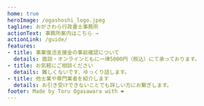 ```yaml
---
home: true
heroImage: /ogashoshi_logo.jpeg  
tagline: おがさわら行政書士事務所
actionText: 事務所案内はこちら →
actionLink: /guide/
features:
- title: 事業復活支援金の事前確認について
  details: 面談・オンラインともに一律5000円（税込）にて承っております。
- title: お気軽にご相談ください
  details: 難しくないです、ゆっくり話します。
- title: 他士業や専門業者を紹介します
  details: お引き受けできないことでも詳しい方にお繋ぎします。
footer: Made by Toru Ogasawara with ❤️
---
```

